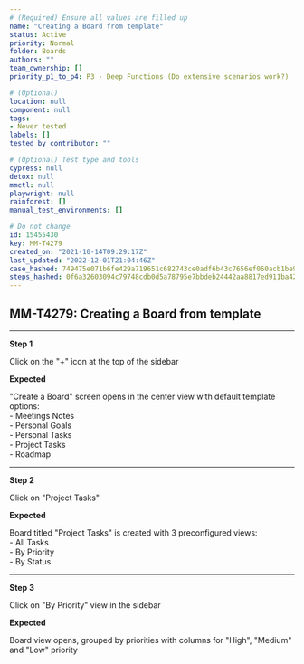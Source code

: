 ```yaml
---
# (Required) Ensure all values are filled up
name: "Creating a Board from template"
status: Active
priority: Normal
folder: Boards
authors: ""
team_ownership: []
priority_p1_to_p4: P3 - Deep Functions (Do extensive scenarios work?)

# (Optional)
location: null
component: null
tags: 
- Never tested
labels: []
tested_by_contributor: ""

# (Optional) Test type and tools
cypress: null
detox: null
mmctl: null
playwright: null
rainforest: []
manual_test_environments: []

# Do not change
id: 15455430
key: MM-T4279
created_on: "2021-10-14T09:29:17Z"
last_updated: "2022-12-01T21:04:46Z"
case_hashed: 749475e071b6fe429a719651c682743ce0adf6b43c7656ef060acb1be944185aa291e1ed42da3db9427559a949a9bf8f
steps_hashed: 0f6a32603094c79748cdb0d5a78795e7bbdeb24442aa8817ed911ba4290b3113a1f0a7cec8ec66aab59a33bb19ea418b
---
```


<!-- (Auto-generated) Based on frontmatter's "key" and "name" -->

## MM-T4279: Creating a Board from template

---

**Step 1**

Click on the "+" icon at the top of the sidebar

**Expected**

"Create a Board" screen opens in the center view with default template options:\
\- Meetings Notes\
\- Personal Goals\
\- Personal Tasks\
\- Project Tasks\
\- Roadmap

---

**Step 2**

Click on "Project Tasks"

**Expected**

Board titled "Project Tasks" is created with 3 preconfigured views:\
\- All Tasks\
\- By Priority\
\- By Status

---

**Step 3**

Click on "By Priority" view in the sidebar

**Expected**

Board view opens, grouped by priorities with columns for "High", "Medium" and "Low" priority
